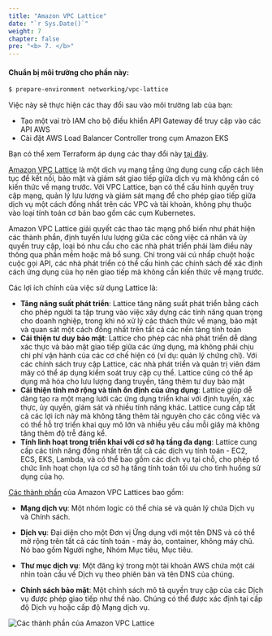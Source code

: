 ```yaml
---
title: "Amazon VPC Lattice"
date: "`r Sys.Date()`"
weight: 7
chapter: false
pre: "<b> 7. </b>"
---
```


#### Chuẩn bị môi trường cho phần này:

```bash timeout=300 wait=30
$ prepare-environment networking/vpc-lattice
```

Việc này sẽ thực hiện các thay đổi sau vào môi trường lab của bạn:
- Tạo một vai trò IAM cho bộ điều khiển API Gateway để truy cập vào các API AWS
- Cài đặt AWS Load Balancer Controller trong cụm Amazon EKS

Bạn có thể xem Terraform áp dụng các thay đổi này [tại đây](https://github.com/VAR::MANIFESTS_OWNER/VAR::MANIFESTS_REPOSITORY/tree/VAR::MANIFESTS_REF/manifests/modules/networking/vpc-lattice/.workshop/terraform).

[Amazon VPC Lattice](https://aws.amazon.com/vpc/lattice/) là một dịch vụ mạng tầng ứng dụng cung cấp cách liên tục để kết nối, bảo mật và giám sát giao tiếp giữa dịch vụ mà không cần có kiến thức về mạng trước. Với VPC Lattice, bạn có thể cấu hình quyền truy cập mạng, quản lý lưu lượng và giám sát mạng để cho phép giao tiếp giữa dịch vụ một cách đồng nhất trên các VPC và tài khoản, không phụ thuộc vào loại tính toán cơ bản bao gồm các cụm Kubernetes.

Amazon VPC Lattice giải quyết các thao tác mạng phổ biến như phát hiện các thành phần, định tuyến lưu lượng giữa các công việc cá nhân và ủy quyền truy cập, loại bỏ nhu cầu cho các nhà phát triển phải làm điều này thông qua phần mềm hoặc mã bổ sung. Chỉ trong vài cú nhấp chuột hoặc cuộc gọi API, các nhà phát triển có thể cấu hình các chính sách để xác định cách ứng dụng của họ nên giao tiếp mà không cần kiến thức về mạng trước.

Các lợi ích chính của việc sử dụng Lattice là:

* **Tăng năng suất phát triển**: Lattice tăng năng suất phát triển bằng cách cho phép người ta tập trung vào việc xây dựng các tính năng quan trọng cho doanh nghiệp, trong khi nó xử lý các thách thức về mạng, bảo mật và quan sát một cách đồng nhất trên tất cả các nền tảng tính toán
* **Cải thiện tư duy bảo mật**: Lattice cho phép các nhà phát triển dễ dàng xác thực và bảo mật giao tiếp giữa các ứng dụng, mà không phải chịu chi phí vận hành của các cơ chế hiện có (ví dụ: quản lý chứng chỉ). Với các chính sách truy cập Lattice, các nhà phát triển và quản trị viên đám mây có thể áp dụng kiểm soát truy cập cụ thể. Lattice cũng có thể áp dụng mã hóa cho lưu lượng đang truyền, tăng thêm tư duy bảo mật
* **Cải thiện tính mở rộng và tính ổn định của ứng dụng**: Lattice giúp dễ dàng tạo ra một mạng lưới các ứng dụng triển khai với định tuyến, xác thực, ủy quyền, giám sát và nhiều tính năng khác. Lattice cung cấp tất cả các lợi ích này mà không tăng thêm tài nguyên cho các công việc và có thể hỗ trợ triển khai quy mô lớn và nhiều yêu cầu mỗi giây mà không tăng thêm độ trễ đáng kể.
* **Tính linh hoạt trong triển khai với cơ sở hạ tầng đa dạng**: Lattice cung cấp các tính năng đồng nhất trên tất cả các dịch vụ tính toán - EC2, ECS, EKS, Lambda, và có thể bao gồm các dịch vụ tại chỗ, cho phép tổ chức linh hoạt chọn lựa cơ sở hạ tầng tính toán tối ưu cho tình huống sử dụng của họ.

[Các thành phần](https://docs.aws.amazon.com/vpc-lattice/latest/ug/what-is-vpc-service-network.html#vpc-service-network-components-overview) của Amazon VPC Lattices bao gồm:

* **Mạng dịch vụ**:
Một nhóm logic có thể chia sẻ và quản lý chứa Dịch vụ và Chính sách.

* **Dịch vụ**:
Đại diện cho một Đơn vị Ứng dụng với một tên DNS và có thể mở rộng trên tất cả các tính toán - máy ảo, container, không máy chủ. Nó bao gồm Người nghe, Nhóm Mục tiêu, Mục tiêu.

* **Thư mục dịch vụ**:
Một đăng ký trong một tài khoản AWS chứa một cái nhìn toàn cầu về Dịch vụ theo phiên bản và tên DNS của chúng.

* **Chính sách bảo mật**:
Một chính sách mô tả quyền truy cập của các Dịch vụ được phép giao tiếp như thế nào. Chúng có thể được xác định tại cấp độ Dịch vụ hoặc cấp độ Mạng dịch vụ.

![Các thành phần của Amazon VPC Lattice](assets/vpc_lattice_building_blocks.png)